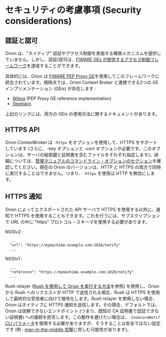 # セキュリティの考慮事項 (Security considerations)

## 認証と認可

Orion は、"ネイティブ" 認証やアクセス制御を実施する権限メカニズムを提供していません。しかし、認証/認可は、[FIWARE GEs が提供するアクセス制御フレームワーク](https://forge.fiware.org/plugins/mediawiki/wiki/fiware/index.php/FIWARE.ArchitectureDescription.Security.Access_Control_Generic_Enabler)を達成することができます。

具体的には、Orion は [FIWARE PEP Proxy GE](https://forge.fiware.org/plugins/mediawiki/wiki/fiware/index.php/FIWARE.OpenSpecification.Security.PEP_Proxy_Generic_Enabler)を使用してこのフレームワークに統合されています。現時点では、Orion Context Broker と連携できる2つの GE インプリメンテーション (GEis) が存在します :

-   [Wilma](http://catalogue.fiware.org/enablers/pep-proxy-wilma) (PEP Proxy 
    GE reference implementation)
-   [Steelskin](https://github.com/telefonicaid/fiware-pep-steelskin)

上記のリンクには、両方の GEis の使用方法に関するドキュメントがあります。

## HTTPS API

Orion ContextBroker は `-https` をオプションを使用して、HTTPS をサポートしています (さらに、-key オプションと -cert オプションが必要です。このオプションは、サーバの秘密鍵と証明書を含むファイルをそれぞれ指定します)。詳細については、[管理マニュアルのコマンドライン・オプションのセクション](../admin/cli.md#command-line-options)を確認してください。現在の Orion のバージョンは、HTTP と HTTPS の両方で同時に実行することはできません。つまり、`-https` を使用は HTTP を無効にします。

## HTTPS 通知

Orion によってエクスポートされた API サーバで HTTPS を使用する以外に、通知で HTTPS を使用することもできます。これを行うには、サブスクリプションで URL の中に "https" プロトコル・スキーマを使用する必要があります。


NGSIv2 :

```
  ...
  "url": "https://mymachime.example.com:1028/notify"
  ...
```

NGSIv1 :

```
  ...
  "reference": "https://mymachime.example.com:1028/notify"
  ...
```

Rush relayer ([Rush を使用して Orion を実行する方法](../admin/rush.md)を参照) を使用し、Orion から Rush へのリクエストが HTTP で送信される場合、Rush は HTTPS を使用して最終的な受信者に向けて暗号化します。Rush relayer を使用しない場合、Orion はネイティブに HTTPS 通知を送信します。その場合、デフォルトでは、Orion は信頼できないエンドポイント (つまり、既知の CA 証明書で認証できない証明書) への接続を拒否します。この動作を避けたい場合は、`-insecureNotif` [CLI パラメータ](../admin/cli.md)を使用する必要がありますが、そうすることは安全ではない設定です (例 : [man-in-the-middle 攻撃](https://en.wikipedia.org/wiki/Man-in-the-middle_attack)に苦しむ可能性があります)。

